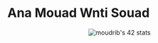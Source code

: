 <h1>Ana Mouad Wnti Souad</h1>
<p align="center">
  <img src="https://badge.mediaplus.ma/binary/moudrib" alt="moudrib's 42 stats" /></a>
</p>
